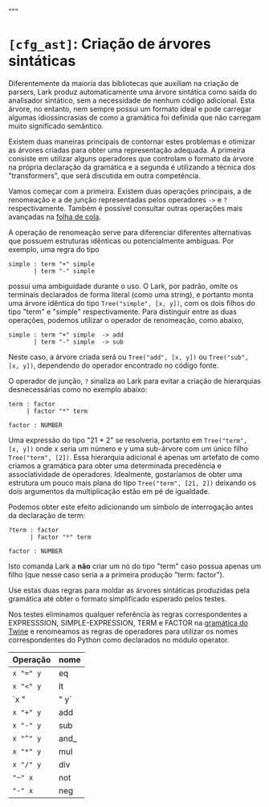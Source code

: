 """
# `[cfg_ast]`: Criação de árvores sintáticas 

Diferentemente da maioria das bibliotecas que auxiliam na criação de parsers, Lark produz automaticamente uma árvore sintática como saída do analisador sintático, sem a necessidade de nenhum código adicional. Esta árvore, no entanto, nem sempre possui um formato ideal e pode carregar algumas idiossincrasias de como a gramática foi definida que não carregam muito significado semântico.

Existem duas maneiras principais de contornar estes problemas e otimizar as árvores criadas para obter uma representação adequada. A primeira consiste em utilizar alguns operadores que controlam o formato da árvore na própria declaração da gramática e a segunda é utilizando a técnica dos "transformers", que será discutida em outra competência.

Vamos começar com a primeira. Existem duas operações principais, a de renomeação e a de junção representadas pelos operadores `->` e `?` respectivamente. Também é possível consultar outras operações mais avançadas na [folha de cola](https://lark-parser.readthedocs.io/en/latest/_static/lark_cheatsheet.pdf).

A operação de renomeação serve para diferenciar diferentes alternativas que possuem estruturas idênticas ou potencialmente ambíguas. Por exemplo, uma regra do tipo

```lark
simple : term "+" simple
       | term "-" simple
```

possui uma ambiguidade durante o uso. O Lark, por padrão, omite os terminais declarados de forma literal (como uma string), e portanto monta uma árvore idêntica do tipo `Tree("simple", [x, y])`, com os dois filhos do tipo "term" e "simple" respectivamente. Para distinguir entre as duas operações, podemos utilizar o operador de renomeação, como abaixo, 

```lark
simple : term "+" simple  -> add
       | term "-" simple  -> sub
```

Neste caso, a árvore criada será ou  `Tree("add", [x, y])` ou `Tree("sub", [x, y])`, dependendo do operador encontrado no código fonte. 

O operador de junção, `?` sinaliza ao Lark para evitar a criação de hierarquias desnecessárias como no exemplo abaixo:

```lark
term : factor
     | factor "*" term

factor : NUMBER
```

Uma expressão do tipo "21 * 2" se resolveria, portanto em `Tree("term", [x, y])` onde x seria um número e y uma sub-árvore com um único filho `Tree("term", [2])`. Essa hierarquia adicional é apenas um artefato de como criamos a gramática para obter uma determinada precedência e associatividade de operadores. Idealmente, gostaríamos de obter uma estrutura um pouco mais plana do tipo `Tree("term", [21, 2])` deixando os dois argumentos da multiplicação estão em pé de igualdade.

Podemos obter este efeito adicionando um símbolo de interrogação antes da declaração de term:

```lark
?term : factor
      | factor "*" term

factor : NUMBER
```

Isto comanda Lark a **não** criar um nó do tipo "term" caso possua apenas um filho (que nesse caso seria a a primeira produção "term: factor").

Use estas duas regras para moldar as árvores sintáticas produzidas pela gramática até obter o formato simplificado esperado pelos testes.

Nos testes eliminamos qualquer referência às regras correspondentes a EXPRESSSION, SIMPLE-EXPRESSION, TERM e FACTOR na [gramática do Twine](http://www.cs.uni.edu/~wallingf/teaching/cs4550/compiler/specification.html) e renomeamos as regras de operadores para utilizar os nomes correspondentes do Python como declarados no módulo operator. 

| Operação  | nome |
| --------- | ---- |
| `x "=" y` | eq   |
| `x "<" y` | lt   |
| `x "|" y` | or_  |
| `x "+" y` | add  |
| `x "-" y` | sub  |
| `x "^" y` | and_ |
| `x "*" y` | mul  |
| `x "/" y` | div  |
| `"~" x`   | not  |
| `"-" x`   | neg  |